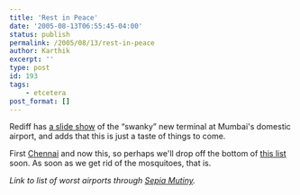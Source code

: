 ```yaml
---
title: 'Rest in Peace'
date: '2005-08-13T06:55:45-04:00'
status: publish
permalink: /2005/08/13/rest-in-peace
author: Karthik
excerpt: ''
type: post
id: 193
tags:
    - etcetera
post_format: []
---
```

Rediff has [a slide show](http://specials.rediff.com/news/2005/aug/12sld1.htm) of the “swanky” new terminal at Mumbai's domestic airport, and adds that this is just a taste of things to come.

First [Chennai](http://www.expresstravelandtourism.com/200504/airwaves01.shtml) and now this, so perhaps we'll drop off the bottom of [this list](http://sleepinginairports.com/bestof.htm) soon. As soon as we get rid of the mosquitoes, that is.

*Link to list of worst airports through [Sepia Mutiny](http://www.sepiamutiny.com/sepia/archives/001372.html).*
